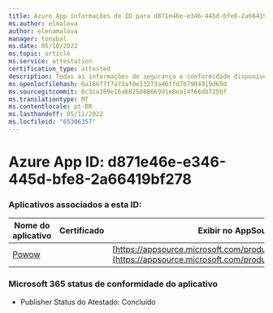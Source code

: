 ```yaml
---
title: Azure App informações de ID para d871e46e-e346-445d-bfe8-2a66419bf278
ms.author: elmalova
author: elenamalova
manager: tonybal
ms.date: 05/10/2022
ms.topic: article
ms.service: attestation
certification_type: attested
description: Todas as informações de segurança e conformidade disponíveis para d871e46e-e346-445d-bfe8-2a66419bf278.
ms.openlocfilehash: 6a166f7f7a73af0e13273a46ffd7b7904919d69d
ms.sourcegitcommit: 0c3ca169e16a6825888669d1e8ea14f66db725bf
ms.translationtype: MT
ms.contentlocale: pt-BR
ms.lasthandoff: 05/11/2022
ms.locfileid: "65306357"
---
```

# <a name="azure-app-id-d871e46e-e346-445d-bfe8-2a66419bf278"></a>Azure App ID: d871e46e-e346-445d-bfe8-2a66419bf278


### <a name="apps-associated-with-this-id"></a>Aplicativos associados a esta ID:
| **Nome do aplicativo** | **Certificado** | **Exibir no AppSource** |
|--------------|---------------|-----------------------|
| [Powow](../forward/WA200002952.md) |  | [https://appsource.microsoft.com/product/office/WA200002952](https://appsource.microsoft.com/product/office/WA200002952) |

### <a name="microsoft-365-app-compliance-status"></a>Microsoft 365 status de conformidade do aplicativo
- Publisher Status do Atestado: Concluído
